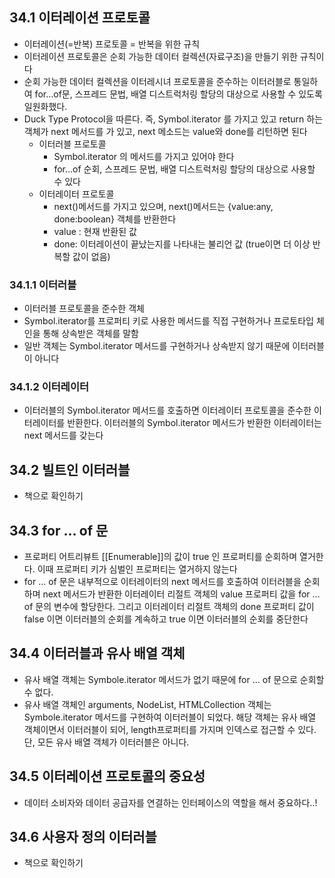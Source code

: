 ## 34.1 이터레이션 프로토콜

- 이터레이션(=반복) 프로토콜 = 반복을 위한 규칙
- 이터레이션 프로토콜은 순회 가능한 데이터 컬렉션(자료구조)을 만들기 위한 규칙이다
- 순회 가능한 데이터 컬렉션을 이터레시녀 프로토콜을 준수하는 이터러블로 통일하여 for…of문, 스프레드 문법, 배열 디스트럭처링 할당의 대상으로 사용할 수 있도록 일원화했다.
- Duck Type Protocol을 따른다. 즉, Symbol.iterator 를 가지고 있고 return 하는 객체가 next 메서드를 가 있고, next 메소드는 value와 done를 리턴하면 된다
  - 이터러블 프로토콜
    - Symbol.iterator 의 메서드를 가지고 있어야 한다
    - for…of 순회, 스프레드 문법, 배열 디스트럭처링 할당의 대상으로 사용할 수 있다
  - 이터레이터 프로토콜
    - next()메서드를 가지고 있으며, next()메서드는 {value:any, done:boolean} 객체를 반환한다
    - value : 현재 반환된 값
    - done: 이터레이션이 끝났는지를 나타내는 불리언 값 (true이면 더 이상 반복할 값이 없음)

### 34.1.1 이터러블

- 이터러블 프로토콜을 준수한 객체
- Symbol.iterator를 프로퍼티 키로 사용한 메서드를 직접 구현하거나 프로토타입 체인을 통해 상속받은 객체를 말함
- 일반 객체는 Symbol.iterator 메서드를 구현하거나 상속받지 않기 때문에 이터러블이 아니다

### 34.1.2 이터레이터

- 이터러블의 Symbol.iterator 메서드를 호출하면 이터레이터 프로토콜을 준수한 이터레이터를 반환한다. 이터러블의 Symbol.iterator 메서드가 반환한 이터레이터는 next 메서드를 갖는다

## 34.2 빌트인 이터러블

- 책으로 확인하기

## 34.3 for … of 문

- 프로퍼티 어트리뷰트 [[Enumerable]]의 값이 true 인 프로퍼티를 순회하며 열거한다. 이때 프로퍼티 키가 심벌인 프로퍼티는 열거하지 않는다
- for … of 문은 내부적으로 이터레이터의 next 메서드를 호출하여 이터러블을 순회하며 next 메서드가 반환한 이터레이터 리절트 객체의 value 프로퍼티 값을 for … of 문의 변수에 할당한다. 그리고 이터레이터 리절트 객체의 done 프로퍼티 값이 false 이면 이터러블의 순회를 계속하고 true 이면 이터러블의 순회를 중단한다

## 34.4 이터러블과 유사 배열 객체

- 유사 배열 객체는 Symbole.iterator 메서드가 없기 때문에 for … of 문으로 순회할 수 없다.
- 유사 배열 객체인 arguments, NodeList, HTMLCollection 객체는 Symbole.iterator 메서드를 구현하여 이터러블이 되었다. 해당 객체는 유사 배열 객체이면서 이터러블이 되어, length프로퍼티를 가지며 인덱스로 접근할 수 있다. 단, 모든 유사 배열 객체가 이터러블은 아니다.

## 34.5 이터레이션 프로토콜의 중요성

- 데이터 소비자와 데이터 공급자를 연결하는 인터페이스의 역할을 해서 중요하다..!

## 34.6 사용자 정의 이터러블

- 책으로 확인하기
